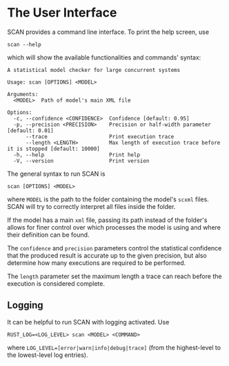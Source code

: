 # The User Interface

SCAN provides a command line interface.
To print the help screen, use

```
scan --help
```

which will show the available functionalities and commands' syntax:

```
A statistical model checker for large concurrent systems
                                                                                                        
Usage: scan [OPTIONS] <MODEL>
                                                                                                        
Arguments:
  <MODEL>  Path of model's main XML file
                                                                                                        
Options:
  -c, --confidence <CONFIDENCE>  Confidence [default: 0.95]
  -p, --precision <PRECISION>    Precision or half-width parameter [default: 0.01]
      --trace                    Print execution trace
      --length <LENGTH>          Max length of execution trace before it is stopped [default: 10000]
  -h, --help                     Print help
  -V, --version                  Print version
```

The general syntax to run SCAN is

```
scan [OPTIONS] <MODEL>
```

where `MODEL` is the path to the folder containing the model's `scxml` files.
SCAN will try to correctly interpret all files inside the folder.

If the model has a main `xml` file, passing its path instead of the folder's allows for finer control over which processes the model is using and where their definition can be found.

The `confidence` and `precision` parameters control the statistical confidence that the produced result is accurate up to the given precision,
but also determine how many executions are required to be performed.

The `length` parameter set the maximum length a trace can reach before the execution is considered complete.

## Logging

It can be helpful to run SCAN with logging activated.
Use

```
RUST_LOG=<LOG_LEVEL> scan <MODEL> <COMMAND>
```

where `LOG_LEVEL=[error|warn|info|debug|trace]`
(from the highest-level to the lowest-level log entries).
